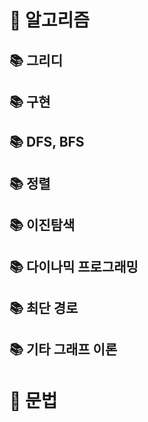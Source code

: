 # 📍 알고리즘
## 📚 그리디
## 📚 구현
## 📚 DFS, BFS
## 📚 정렬
## 📚 이진탐색
## 📚 다이나믹 프로그래밍
## 📚 최단 경로
## 📚 기타 그래프 이론

# 📍 문법
